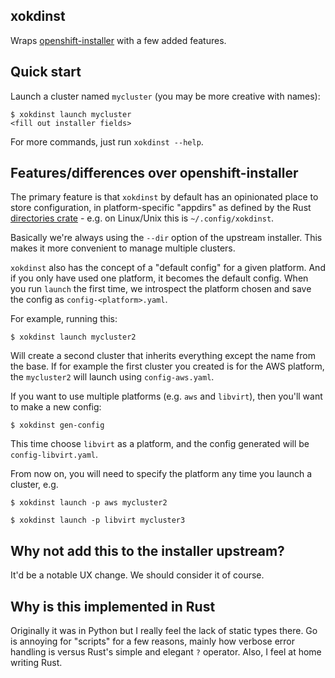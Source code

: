 xokdinst
---

Wraps [openshift-installer](https://github.com/openshift/installer/) with a
few added features.

Quick start
---

Launch a cluster named `mycluster` (you may be more creative with names):

```
$ xokdinst launch mycluster
<fill out installer fields>
```

For more commands, just run `xokdinst --help`.

Features/differences over openshift-installer
---

The primary feature is that `xokdinst` by default has an opinionated place
to store configuration, in platform-specific "appdirs" as defined by
the Rust [directories crate](https://crates.io/crates/directories) - e.g. on Linux/Unix
this is `~/.config/xokdinst`.

Basically we're always using the `--dir` option of the upstream installer.
This makes it more convenient to manage multiple clusters.

`xokdinst` also has the concept of a "default config" for a given platform.
And if you only have used one platform, it becomes the default config.
When you run `launch` the first time, we introspect the platform chosen and
save the config as `config-<platform>.yaml`.

For example, running this:

```
$ xokdinst launch mycluster2
```

Will create a second cluster that inherits everything except the name from the
base. If for example the first cluster you created is for the AWS platform,
the `mycluster2` will launch using `config-aws.yaml`.

If you want to use multiple platforms (e.g. `aws` and `libvirt`), then you'll
want to make a new config:

```
$ xokdinst gen-config
```

This time choose `libvirt` as a platform, and the config generated will be
`config-libvirt.yaml`.

From now on, you will need to specify the platform any time you launch
a cluster, e.g.

```
$ xokdinst launch -p aws mycluster2

$ xokdinst launch -p libvirt mycluster3
```

Why not add this to the installer upstream?
---

It'd be a notable UX change.  We should consider it of course.

Why is this implemented in Rust
---

Originally it was in Python but I really feel the lack of static types there.
Go is annoying for "scripts" for a few reasons, mainly how verbose error
handling is versus Rust's simple and elegant `?` operator.
Also, I feel at home writing Rust.
